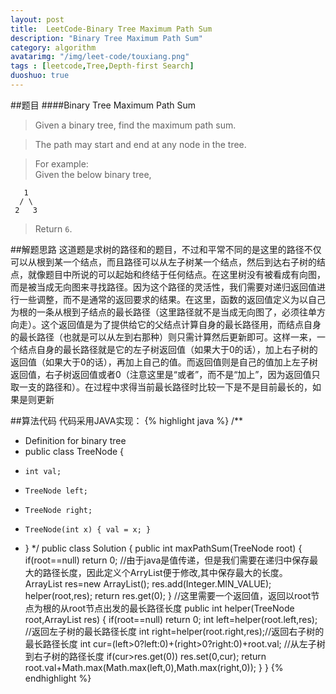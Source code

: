 ```yaml
---
layout: post
title:  LeetCode-Binary Tree Maximum Path Sum
description: "Binary Tree Maximum Path Sum"
category: algorithm
avatarimg: "/img/leet-code/touxiang.png"
tags : [leetcode,Tree,Depth-first Search]
duoshuo: true
---
```

##题目
####Binary Tree Maximum Path Sum
>Given a binary tree, find the maximum path sum.

>The path may start and end at any node in the tree.

>For example:   
>Given the below binary tree,   
>
       1
      / \
     2   3

>Return `6`.

<!-- more -->
	
##解题思路
这道题是求树的路径和的题目，不过和平常不同的是这里的路径不仅可以从根到某一个结点，而且路径可以从左子树某一个结点，然后到达右子树的结点，就像题目中所说的可以起始和终结于任何结点。在这里树没有被看成有向图，而是被当成无向图来寻找路径。因为这个路径的灵活性，我们需要对递归返回值进行一些调整，而不是通常的返回要求的结果。在这里，函数的返回值定义为以自己为根的一条从根到子结点的最长路径（这里路径就不是当成无向图了，必须往单方向走）。这个返回值是为了提供给它的父结点计算自身的最长路径用，而结点自身的最长路径（也就是可以从左到右那种）则只需计算然后更新即可。这样一来，一个结点自身的最长路径就是它的左子树返回值（如果大于0的话），加上右子树的返回值（如果大于0的话），再加上自己的值。而返回值则是自己的值加上左子树返回值，右子树返回值或者0（注意这里是“或者”，而不是“加上”，因为返回值只取一支的路径和）。在过程中求得当前最长路径时比较一下是不是目前最长的，如果是则更新

##算法代码
代码采用JAVA实现： 
{% highlight java %}
/**
 * Definition for binary tree
 * public class TreeNode {
 *     int val;
 *     TreeNode left;
 *     TreeNode right;
 *     TreeNode(int x) { val = x; }
 * }
 */
public class Solution {
    public int maxPathSum(TreeNode root) {
        if(root==null)
        	return 0;
        //由于java是值传递，但是我们需要在递归中保存最大的路径长度，因此定义个ArryList便于修改,其中保存最大的长度。
        ArrayList<Integer> res=new ArrayList<Integer>();
        res.add(Integer.MIN_VALUE);
        helper(root,res);
        return res.get(0);
    }
    //这里需要一个返回值，返回以root节点为根的从root节点出发的最长路径长度
    public int helper(TreeNode root,ArrayList<Integer> res)
    {
    	if(root==null)
    		return 0;
    	int left=helper(root.left,res); //返回左子树的最长路径长度
    	int right=helper(root.right,res);//返回右子树的最长路径长度
    	int cur=(left>0?left:0)+(right>0?right:0)+root.val; //从左子树到右子树的路径长度
    	if(cur>res.get(0))
    		res.set(0,cur);
    	return root.val+Math.max(Math.max(left,0),Math.max(right,0));
    }
}
{% endhighlight %}










